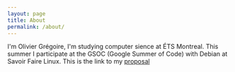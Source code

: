 ```yaml
---
layout: page
title: About
permalink: /about/
---
```


I'm Olivier Grégoire, I'm studying computer sience at ÉTS Montreal.
This summer I participate at the GSOC (Google Summer of Code) with Debian at
Savoir Faire Linux. This is the link to my [proposal](https://wiki.debian.org/SummerOfCode2016/StudentApplications/OlivierGr%C3%A9goire)
